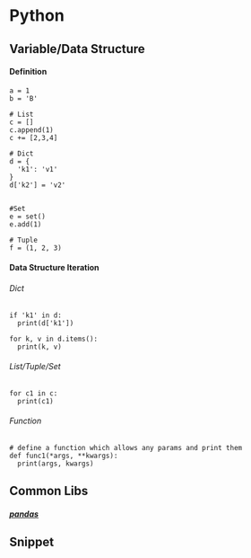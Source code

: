 # Python

## Variable/Data Structure
#### Definition
```
a = 1
b = 'B'

# List
c = []
c.append(1)
c += [2,3,4]

# Dict
d = {
  'k1': 'v1'
}
d['k2'] = 'v2'


#Set
e = set()
e.add(1)

# Tuple
f = (1, 2, 3)
```

#### Data Structure Iteration
###### Dict
```
if 'k1' in d:
  print(d['k1'])

for k, v in d.items():
  print(k, v)

```

###### List/Tuple/Set
```
for c1 in c:
  print(c1)
```

###### Function
```
# define a function which allows any params and print them
def func1(*args, **kwargs):
  print(args, kwargs)
```


## Common Libs
##### [pandas](https://pandas.pydata.org/pandas-docs/stable/getting_started/index.html)

## Snippet
